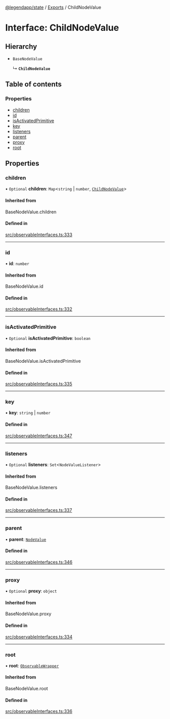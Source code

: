 [@legendapp/state](../README.md) / [Exports](../modules.md) / ChildNodeValue

# Interface: ChildNodeValue

## Hierarchy

- `BaseNodeValue`

  ↳ **`ChildNodeValue`**

## Table of contents

### Properties

- [children](ChildNodeValue.md#children)
- [id](ChildNodeValue.md#id)
- [isActivatedPrimitive](ChildNodeValue.md#isactivatedprimitive)
- [key](ChildNodeValue.md#key)
- [listeners](ChildNodeValue.md#listeners)
- [parent](ChildNodeValue.md#parent)
- [proxy](ChildNodeValue.md#proxy)
- [root](ChildNodeValue.md#root)

## Properties

### children

• `Optional` **children**: `Map`<`string` \| `number`, [`ChildNodeValue`](ChildNodeValue.md)\>

#### Inherited from

BaseNodeValue.children

#### Defined in

[src/observableInterfaces.ts:333](https://github.com/matthewmturner/legend-state/blob/69a8199/src/observableInterfaces.ts#L333)

___

### id

• **id**: `number`

#### Inherited from

BaseNodeValue.id

#### Defined in

[src/observableInterfaces.ts:332](https://github.com/matthewmturner/legend-state/blob/69a8199/src/observableInterfaces.ts#L332)

___

### isActivatedPrimitive

• `Optional` **isActivatedPrimitive**: `boolean`

#### Inherited from

BaseNodeValue.isActivatedPrimitive

#### Defined in

[src/observableInterfaces.ts:335](https://github.com/matthewmturner/legend-state/blob/69a8199/src/observableInterfaces.ts#L335)

___

### key

• **key**: `string` \| `number`

#### Defined in

[src/observableInterfaces.ts:347](https://github.com/matthewmturner/legend-state/blob/69a8199/src/observableInterfaces.ts#L347)

___

### listeners

• `Optional` **listeners**: `Set`<`NodeValueListener`\>

#### Inherited from

BaseNodeValue.listeners

#### Defined in

[src/observableInterfaces.ts:337](https://github.com/matthewmturner/legend-state/blob/69a8199/src/observableInterfaces.ts#L337)

___

### parent

• **parent**: [`NodeValue`](../modules.md#nodevalue)

#### Defined in

[src/observableInterfaces.ts:346](https://github.com/matthewmturner/legend-state/blob/69a8199/src/observableInterfaces.ts#L346)

___

### proxy

• `Optional` **proxy**: `object`

#### Inherited from

BaseNodeValue.proxy

#### Defined in

[src/observableInterfaces.ts:334](https://github.com/matthewmturner/legend-state/blob/69a8199/src/observableInterfaces.ts#L334)

___

### root

• **root**: [`ObservableWrapper`](ObservableWrapper.md)

#### Inherited from

BaseNodeValue.root

#### Defined in

[src/observableInterfaces.ts:336](https://github.com/matthewmturner/legend-state/blob/69a8199/src/observableInterfaces.ts#L336)
